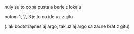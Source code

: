 
nuly su to co sa pusta a berie z lokalu

potom 1, 2, 3 je to co ide uz z gitu

(..ak bootstrapnes aj argo, tak uz aj argo sa zacne brat z gitu)
